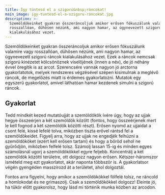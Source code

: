 ```yaml
---
title: Így tüntesd el a szigorú&nbsp;ráncokat!
main_image: igy-tuntesd-el-a-szigoru-rancokat.jpg
description: >-
  Szemöldökeinket gyakran összeráncoljuk amikor erősen fókuszálunk valamire vagy
  rosszallóan, dühösen nézünk, ami nagyon hamar, az úgynevezett szigorú ráncok
  kialakulásához vezet.
---
```


Szemöldökeinket gyakran összeráncoljuk amikor erősen fókuszálunk valamire vagy
rosszallóan, dühösen nézünk, ami nagyon hamar, az úgynevezett szigorú ráncok
kialakulásához vezet. Ezek a ráncok nemcsak szigorú kinézetet kölcsönöznek
viselőjének (innen a név), de jó néhány évvel öregítik is az arcot. Szerencsére
vannak nagyon jó arctorna gyakorlatotok, melyek rendszeres végzésével szépen
kisimulnak a meglévő ráncok, de megelőzés miatt is érdemes gyakorlatozni.
Mutatok egy egyszerű gyakorlatot, amivel láthatóan hamar kezdenek simulni a
szigorú ráncok.

## Gyakorlat

Tedd mindkét kezed mutatóujját a szemöldökök ívére úgy, hogy az ujjak hegye
összeérjen a két szemöldök között (fontos, hogy összeérjenek mert le kell fognod
a két szemöldök közötti részt). Erősen nyomd az ujjaidat a csont felé, kissé
lefelé tolva, miközben tiszta erővel rántsd fel a szemöldökeidet. Figyelj arra,
hogy az ujjak ne engedjék felhúzni a szemöldököket (ezért kell erősen tartani)
és hogy a bőröd sehol ne gyűrődjön, miközben felfelé tolsz. Számolj lassan 15-ig
és minden egyes számolásnál ugorj a szemöldökökkel egyre feljebb. Koncentrálj a
két szemöldök közötti területre, ott dolgozz nagyon erősen. Kétszer-háromszor
ismételd meg ezt gyakorlatot, akár naponta többször is. A gyakorlatsor végén
gyengéden masszírozd át a területet, ahol dolgoztál.

Fontos arra figyelni, hogy amikor a szemöldökökkel fölfelé tolsz, ne ráncold a
homlokodat és ne grimaszolj. Csak a szemöldökökkel dolgozz! Eleinte jó, ha tükör
előtt gyakorolsz, hogy lásd mi történik munka közben az arcodon.


